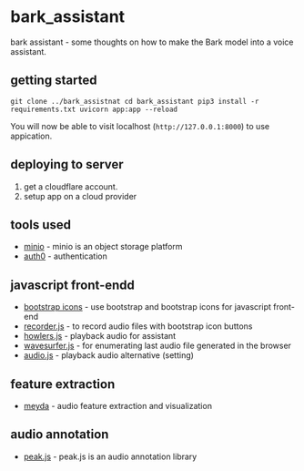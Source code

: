 # bark_assistant
bark assistant - some thoughts on how to make the Bark model into a voice assistant.

## getting started
`
git clone ../bark_assistnat
cd bark_assistant
pip3 install -r requirements.txt
uvicorn app:app --reload
`

You will now be able to visit localhost (`http://127.0.0.1:8000`) to use appication.

## deploying to server
1. get a cloudflare account.
2. setup app on a cloud provider 

## tools used
- [minio](https://github.com/minio/minio) - minio is an object storage platform
- [auth0](https://github.com/auth0) - authentication

## javascript front-endd 
- [bootstrap icons](https://icons.getbootstrap.com/) - use bootstrap and bootstrap icons for javascript front-end
- [recorder.js](https://github.com/mattdiamond/Recorderjs) - to record audio files with bootstrap icon buttons
- [howlers.js](https://github.com/goldfire/howler.js) - playback audio for assistant
- [wavesurfer.js](https://wavesurfer-js.org/) - for enumerating last audio file generated in the browser
- [audio.js](http://kolber.github.io/audiojs/) - playback audio alternative (setting)

## feature extraction
- [meyda](https://github.com/meyda/meyda) - audio feature extraction and visualization

## audio annotation
- [peak.js](https://waveform.prototyping.bbc.co.uk/) - peak.js is an audio annotation library
